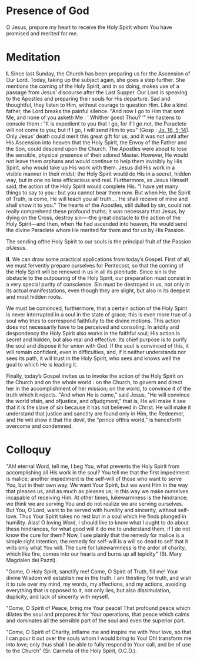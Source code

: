 # Presence of God

O Jesus, prepare my heart to receive the Holy Spirit whom You have promised and merited for me.

# Meditation

**I.** Since last Sunday, the Church has been preparing us for the Ascension of Our Lord. Today, taking up the subject again, she goes a step further. She mentions the coming of the Holy Spirit, and in so doing, makes use of a passage from Jesus’ discourse after the Last Supper. Our Lord is speaking to the Apostles and preparing their souls for His departure. Sad and thoughtful, they listen to Him, without courage to question Him. Like a kind father, the Lord breaks the painful silence. "And now I go to Him that sent Me, and none of you asketh Me : ‘ Whither goest Thou? ’" He hastens to console them : "It is expedient to you that I go, for if I go not, the Paraclete will not come to you; but if I go, I will send Him to you" (Gosp : [Jo. 16, 5-14](https://vulgata.online/bible/Jo.16?ed=DR2&vfn=DR2.Jo.16.5-14:vs)). Only Jesus’ death could merit this great gift for us, and it was not until after His Ascension into heaven that the Holy Spirit, the Envoy of the Father and the Son, could descend upon the Church. The Apostles were about to lose the sensible, physical presence of their adored Master. However, He would not leave them orphans and would continue to help them invisibly by His Spirit, who would take up His work with them. Jesus did His work in a visible manner in their midst; the Holy Spirit would do His in a secret, hidden way, but in one no less efficacious and real. Furthermore, as Jesus Himself said, the action of the Holy Spirit would complete His. "I have yet many things to say to you : but you cannot bear them now. But when He, the Spirit of Truth, is come, He will teach you all truth.... He shall receive of mine and shall show it to you." The hearts of the Apostles, still dulled by sin, could not really comprehend these profound truths; it was necessary that Jesus, by dying on the Cross, destroy sin—-the great obstacle to the action of the Holy Spirit—and then, when He had ascended into heaven, He would send the divine Paraclete whom He merited for them and for us by His Passion.

The sending ofthe Holy Spirit to our souls is the principal fruit of the Passion ofJesus.

**II.** We can draw some practical applications from today’s Gospel. First of all, we must fervently prepare ourselves for Pentecost, so that the coming of the Holy Spirit will be renewed in us in all its plenitude. Since sin is the obstacle to the outpouring of the Holy Spirit, our preparation must consist in a very special purity of conscience. Sin must be destroyed in us, not only in its actual manifestations, even though they are slight, but also in its deepest and most hidden roots.

We must be convinced, furthermore, that a certain action of the Holy Spirit is never interrupted in a soul in the state of grace; this is even more true of a soul who tries to correspond faithfully to the divine motions. This action does not necessarily have to be perceived and consoling. In aridity and despondency the Holy Spirit also works in the faithful soul; His action is secret and hidden, but also real and effective. Its chief purpose is to purify the soul and dispose it for union with God. If the soul is convinced of this, it will remain confident, even in difficulties, and, if it neither understands nor sees its path, it will trust in the Holy Spirit, who sees and knows well the goal to which He is leading it.

Finally, today’s Gospel invites us to invoke the action of the Holy Spirit on the Church and on the whole world : on the Church, to govern and direct her in the accomplishment of her mission; on the world, to convince it of the truth which it rejects. "And when He is come," said Jesus, "He will convince the world ofsin, and ofjustice, and ofjudgment," that is, He will make it see that it is the slave of sin because it has not believed in Christ. He will make it understand that justice and sanctity are found only in Him, the Redeemer, and He will show it that the devil, the "prince ofthis world," is henceforth overcome and condemned.

# Colloquy

"Ah! eternal Word, tell me, I beg You, what prevents the Holy Spirit from accomplishing all His work in the soul? You tell me that the first impediment is malice; another impediment is the self-will of those who want to serve You, but in their own way. We want Your Spirit, but we want Him in the way that pleases us, and as much as pleases us; in this way we make ourselves incapable of receiving Him. At other times, lukewarmness is the hindrance; we think we are serving You and do not realize we are serving ourselves. But You, O Lord, want to be served with humility and sincerity, without self-love. Thus Your Spirit takes no rest but in a soul which He finds plunged in humility. Alas! O loving Word, I should like to know what I ought to do about these hindrances, for what good will it do me to understand them, if I do not know the cure for them? Now, I see plainly that the remedy for malice is a simple right intention; the remedy for self-will is a will so dead to self that it wills only what You will. The cure for lukewarmness is the ardor of charity, which like fire, comes into our hearts and burns up all tepidity" (St. Mary Magdalen dei Pazzi).

"Gome, O Holy Spirit, sanctify me! Come, O Spirit of Truth, fill me! Your divine Wisdom will establish me in the truth. I am thirsting for truth, and wish it to rule over my mind, my words, my affections, and my actions, avoiding everything that is opposed to it, not only lies, but also dissimulation, duplicity, and lack of sincerity with myself.

"Come, O Spirit of Peace, bring me Your peace! That profound peace which dilates the soul and prepares it for Your operations, that peace which calms and dominates all the sensible part of the soul and even the superior part.

"Come, O Spirit of Charity, inflame me and inspire me with Your love, so that I can pour it out over the souls whom I would bring to You! Oh! transform me into love; only thus shall I be able to fully respond to Your call, and be of use to the Church" (Sr. Carmela of the Holy Spirit, O.C.D.).
